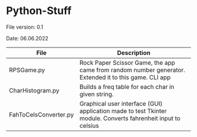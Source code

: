 # Python-Stuff

File version: 0.1

Date: 06.06.2022



| File        | Description |
| ----------- | ----------- |
| RPSGame.py  | Rock Paper Scissor Game, the app came from random number generator. Extended it to this game. CLI app |
| CharHistogram.py | Builds a freq table for each char in given string. |
| FahToCelsConverter.py | Graphical user interface (GUI) application made to test Tkinter module. Converts fahrenheit input to celsius |